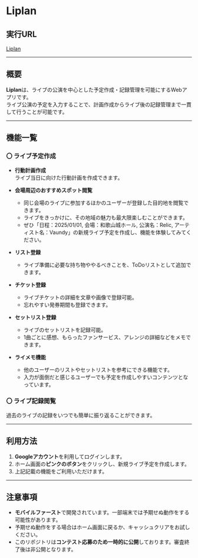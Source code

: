 # Liplan

## 実行URL  
[Liplan](https://liplan-836a1.web.app)  

---

## 概要  
**Liplan**は、ライブの公演を中心とした予定作成・記録管理を可能にするWebアプリです。  
ライブ公演の予定を入力することで、計画作成からライブ後の記録管理まで一貫して行うことが可能です。

---

## 機能一覧  

### 〇 ライブ予定作成  

- **行動計画作成**  
  ライブ当日に向けた行動計画を作成できます。  

- **会場周辺のおすすめスポット閲覧**  
  - 同じ会場のライブに参加するほかのユーザーが登録した目的地を閲覧できます。  
  - ライブをきっかけに、その地域の魅力も最大限楽しむことができます。  
  - ぜひ「日程：2025/01/01, 会場：和歌山城ホール, 公演名：Relic, アーティスト名：Vaundy」の新規ライブ予定を作成し、機能を体験してみてください。  

- **リスト登録**  
  - ライブ準備に必要な持ち物ややるべきことを、ToDoリストとして追加できます。  

- **チケット登録**  
  - ライブチケットの詳細を文章や画像で登録可能。  
  - 忘れやすい発券期間も登録できます。  

- **セットリスト登録**  
  - ライブのセットリストを記録可能。  
  - 1曲ごとに感想、もらったファンサービス、アレンジの詳細などをメモできます。  

- **ライメモ機能**  
  - 他のユーザーのリストやセットリストを参考にできる機能です。  
  - 入力が面倒だと感じるユーザーでも予定を作成しやすいコンテンツとなっています。  

### 〇 ライブ記録閲覧  
過去のライブの記録をいつでも簡単に振り返ることができます。

---

## 利用方法  

1. **Googleアカウント**を利用してログインします。  
2. ホーム画面の**ピンクのボタン**をクリックし、新規ライブ予定を作成します。  
3. 上記記載の機能をご利用いただけます。

---

## 注意事項  

- **モバイルファースト**で開発されています。一部端末では予期せぬ動作をする可能性があります。
- 予期せぬ動作をする場合はホーム画面に戻るか、キャッシュクリアをお試しください。  
- このリポジトリは**コンテスト応募のため一時的に公開**しております。審査終了後は非公開となります。
